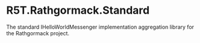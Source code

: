 # R5T.Rathgormack.Standard
The standard IHelloWorldMessenger implementation aggregation library for the Rathgormack project.
